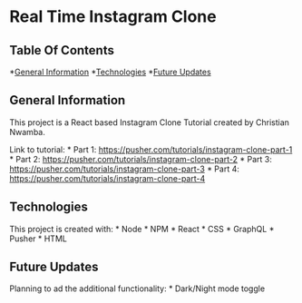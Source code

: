 # Real Time Instagram Clone

## Table Of Contents
*[General Information](#General-Information)
*[Technologies](#Technologies)
*[Future Updates](#Future-Updates)


## General Information
This project is a React based Instagram Clone Tutorial created by Christian Nwamba. 

Link to tutorial:
    * Part 1: https://pusher.com/tutorials/instagram-clone-part-1
    * Part 2: https://pusher.com/tutorials/instagram-clone-part-2
    * Part 3: https://pusher.com/tutorials/instagram-clone-part-3
    * Part 4: https://pusher.com/tutorials/instagram-clone-part-4


## Technologies
This project is created with:
    * Node
    * NPM
    * React
    * CSS
    * GraphQL
    * Pusher
    * HTML

## Future Updates
Planning to ad the additional functionality:
    * Dark/Night mode toggle 
